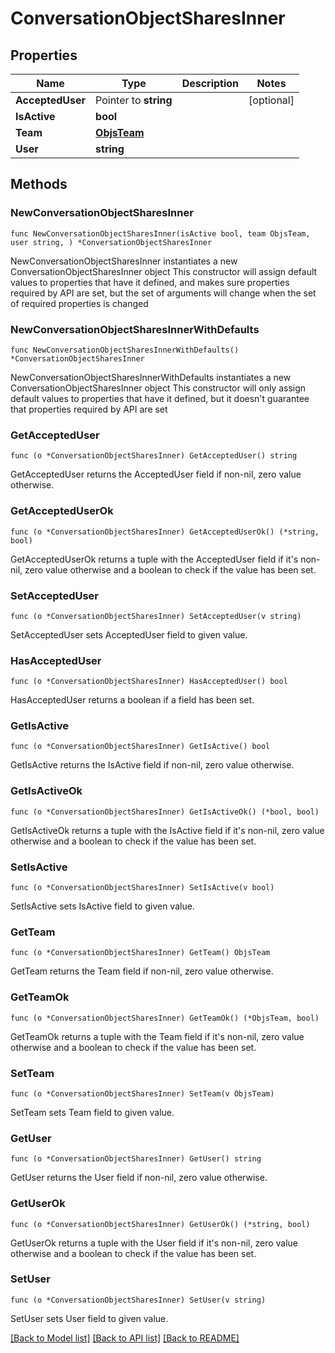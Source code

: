 # ConversationObjectSharesInner

## Properties

Name | Type | Description | Notes
------------ | ------------- | ------------- | -------------
**AcceptedUser** | Pointer to **string** |  | [optional] 
**IsActive** | **bool** |  | 
**Team** | [**ObjsTeam**](ObjsTeam.md) |  | 
**User** | **string** |  | 

## Methods

### NewConversationObjectSharesInner

`func NewConversationObjectSharesInner(isActive bool, team ObjsTeam, user string, ) *ConversationObjectSharesInner`

NewConversationObjectSharesInner instantiates a new ConversationObjectSharesInner object
This constructor will assign default values to properties that have it defined,
and makes sure properties required by API are set, but the set of arguments
will change when the set of required properties is changed

### NewConversationObjectSharesInnerWithDefaults

`func NewConversationObjectSharesInnerWithDefaults() *ConversationObjectSharesInner`

NewConversationObjectSharesInnerWithDefaults instantiates a new ConversationObjectSharesInner object
This constructor will only assign default values to properties that have it defined,
but it doesn't guarantee that properties required by API are set

### GetAcceptedUser

`func (o *ConversationObjectSharesInner) GetAcceptedUser() string`

GetAcceptedUser returns the AcceptedUser field if non-nil, zero value otherwise.

### GetAcceptedUserOk

`func (o *ConversationObjectSharesInner) GetAcceptedUserOk() (*string, bool)`

GetAcceptedUserOk returns a tuple with the AcceptedUser field if it's non-nil, zero value otherwise
and a boolean to check if the value has been set.

### SetAcceptedUser

`func (o *ConversationObjectSharesInner) SetAcceptedUser(v string)`

SetAcceptedUser sets AcceptedUser field to given value.

### HasAcceptedUser

`func (o *ConversationObjectSharesInner) HasAcceptedUser() bool`

HasAcceptedUser returns a boolean if a field has been set.

### GetIsActive

`func (o *ConversationObjectSharesInner) GetIsActive() bool`

GetIsActive returns the IsActive field if non-nil, zero value otherwise.

### GetIsActiveOk

`func (o *ConversationObjectSharesInner) GetIsActiveOk() (*bool, bool)`

GetIsActiveOk returns a tuple with the IsActive field if it's non-nil, zero value otherwise
and a boolean to check if the value has been set.

### SetIsActive

`func (o *ConversationObjectSharesInner) SetIsActive(v bool)`

SetIsActive sets IsActive field to given value.


### GetTeam

`func (o *ConversationObjectSharesInner) GetTeam() ObjsTeam`

GetTeam returns the Team field if non-nil, zero value otherwise.

### GetTeamOk

`func (o *ConversationObjectSharesInner) GetTeamOk() (*ObjsTeam, bool)`

GetTeamOk returns a tuple with the Team field if it's non-nil, zero value otherwise
and a boolean to check if the value has been set.

### SetTeam

`func (o *ConversationObjectSharesInner) SetTeam(v ObjsTeam)`

SetTeam sets Team field to given value.


### GetUser

`func (o *ConversationObjectSharesInner) GetUser() string`

GetUser returns the User field if non-nil, zero value otherwise.

### GetUserOk

`func (o *ConversationObjectSharesInner) GetUserOk() (*string, bool)`

GetUserOk returns a tuple with the User field if it's non-nil, zero value otherwise
and a boolean to check if the value has been set.

### SetUser

`func (o *ConversationObjectSharesInner) SetUser(v string)`

SetUser sets User field to given value.



[[Back to Model list]](../README.md#documentation-for-models) [[Back to API list]](../README.md#documentation-for-api-endpoints) [[Back to README]](../README.md)


